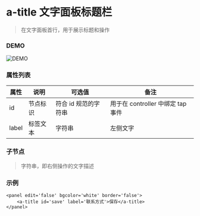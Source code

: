 # a-title 文字面板标题栏
> 在文字面板首行，用于展示标题和操作

### DEMO
![DEMO](https://ohc0dpsgs.qnssl.com/image/service/serviceBanner.jpg)

### 属性列表

属性 | 说明 | 可选值 | 备注 
--- | --- | --- | ---
id | 节点标识 | 符合 id 规范的字符串 | 用于在 controller 中绑定 tap 事件
label | 标签文本 | 字符串 | 左侧文字

### 子节点
> 字符串，即右侧操作的文字描述

### 示例
```
<panel edit='false' bgcolor='white' border='false'>
    <a-title id='save' label='联系方式'>保存</a-title>
</panel>
```

### &nbsp;